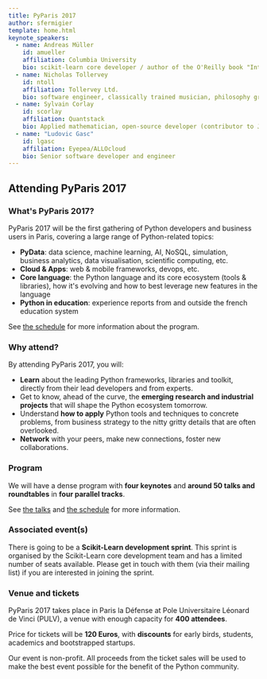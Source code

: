 ```yaml
---
title: PyParis 2017
author: sfermigier
template: home.html
keynote_speakers:
  - name: Andreas Müller
    id: amueller
    affiliation: Columbia University
    bio: scikit-learn core developer / author of the O'Reilly book "Introduction to machine learning with Python".
  - name: Nicholas Tollervey
    id: ntoll
    affiliation: Tollervey Ltd.
    bio: software engineer, classically trained musician, philosophy graduate, teacher and writer.
  - name: Sylvain Corlay
    id: scorlay
    affiliation: Quantstack
    bio: Applied mathematician, open-source developer (contributor to Jupyter)
  - name: "Ludovic Gasc"
    id: lgasc
    affiliation: Eyepea/ALLOcloud
    bio: Senior software developer and engineer
---
```


## Attending PyParis 2017

### What's PyParis 2017?

PyParis 2017 will be the first gathering of Python developers and
business users in Paris, covering a large range of Python-related topics:

- **PyData**: data science, machine learning, AI, NoSQL, simulation,
  business analytics, data visualisation, scientific computing, etc.
- **Cloud & Apps**: web & mobile frameworks, devops, etc.
- **Core language**: the Python language and its core ecosystem (tools & libraries),
  how it's evolving and how to best leverage new features in the language
- **Python in education**: experience reports from and outside the french education system

See [the schedule](/shedule.html) for more information about the program.

### Why attend?

By attending PyParis 2017, you will:

* **Learn** about the leading Python frameworks, libraries and toolkit,
   directly from their lead developers and from experts.
* Get to know, ahead of the curve, the **emerging research and
  industrial projects** that will shape the Python ecosystem tomorrow.
* Understand **how to apply** Python tools and techniques to concrete
  problems, from business strategy to the nitty gritty details that are
  often overlooked.
* **Network** with your peers, make new connections, foster new collaborations.

### Program

We will have a dense program with **four keynotes** and **around 50 talks and roundtables** in
**four parallel tracks**.

See [the talks](/talks.html) and [the schedule](/schedule.html) for more information.

### Associated event(s)

There is going to be a **Scikit-Learn development sprint**. This sprint
is organised by the Scikit-Learn core
development team and has a limited number of seats available. Please get in
touch with them (via their mailing list) if you are interested in joining the
sprint.

### Venue and tickets

PyParis 2017 takes place in Paris la Défense at Pole Universitaire
Léonard de Vinci (PULV), a venue with enough capacity for **400 attendees**.

Price for tickets will be **120 Euros**, with **discounts** for early birds,
students, academics and bootstrapped startups.

Our event is non-profit. All proceeds from the ticket sales will be used
to make the best event possible for the benefit of the Python community.
